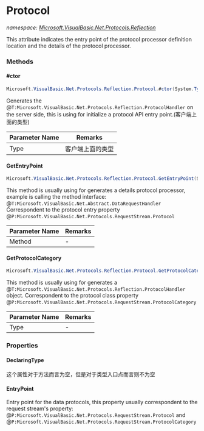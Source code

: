 ﻿# Protocol
_namespace: <a href="#" onClick="load('/docs/Microsoft.VisualBasic.Net.Protocols.Reflection/index.md')">Microsoft.VisualBasic.Net.Protocols.Reflection</a>_

This attribute indicates the entry point of the protocol processor definition location and the details of the protocol processor.



### Methods

#### #ctor
```csharp
Microsoft.VisualBasic.Net.Protocols.Reflection.Protocol.#ctor(System.Type)
```
Generates the @``T:Microsoft.VisualBasic.Net.Protocols.Reflection.ProtocolHandler`` on the server side, this is using for initialize a protocol API entry point.(客户端上面的类型)

|Parameter Name|Remarks|
|--------------|-------|
|Type|客户端上面的类型|


#### GetEntryPoint
```csharp
Microsoft.VisualBasic.Net.Protocols.Reflection.Protocol.GetEntryPoint(System.Reflection.MethodInfo)
```
This method is usually using for generates a details protocol processor, example is calling the method interface: @``T:Microsoft.VisualBasic.Net.Abstract.DataRequestHandler``
 Correspondent to the protocol entry property @``P:Microsoft.VisualBasic.Net.Protocols.RequestStream.Protocol``

|Parameter Name|Remarks|
|--------------|-------|
|Method|-|


#### GetProtocolCategory
```csharp
Microsoft.VisualBasic.Net.Protocols.Reflection.Protocol.GetProtocolCategory(System.Type)
```
This method is usually using for generates a @``T:Microsoft.VisualBasic.Net.Protocols.Reflection.ProtocolHandler`` object.
 Correspondent to the protocol class property @``P:Microsoft.VisualBasic.Net.Protocols.RequestStream.ProtocolCategory``

|Parameter Name|Remarks|
|--------------|-------|
|Type|-|



### Properties

#### DeclaringType
这个属性对于方法而言为空，但是对于类型入口点而言则不为空
#### EntryPoint
Entry point for the data protocols, this property usually correspondent to the request stream's 
 property: @``P:Microsoft.VisualBasic.Net.Protocols.RequestStream.Protocol`` and @``P:Microsoft.VisualBasic.Net.Protocols.RequestStream.ProtocolCategory``
